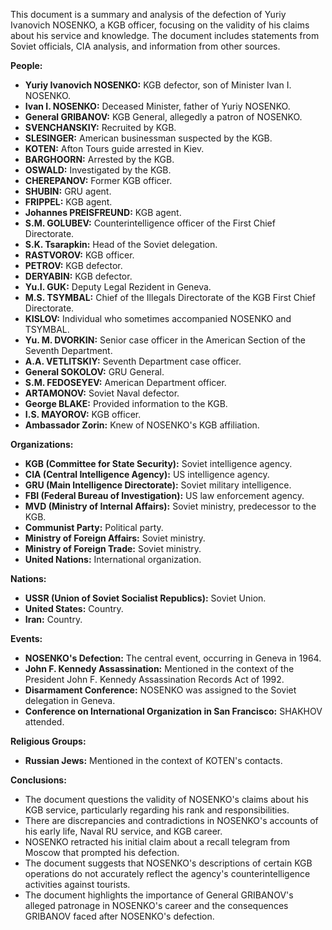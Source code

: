 This document is a summary and analysis of the defection of Yuriy Ivanovich NOSENKO, a KGB officer, focusing on the validity of his claims about his service and knowledge. The document includes statements from Soviet officials, CIA analysis, and information from other sources.

**People:**

*   **Yuriy Ivanovich NOSENKO:** KGB defector, son of Minister Ivan I. NOSENKO.
*   **Ivan I. NOSENKO:** Deceased Minister, father of Yuriy NOSENKO.
*   **General GRIBANOV:** KGB General, allegedly a patron of NOSENKO.
*   **SVENCHANSKIY:** Recruited by KGB.
*   **SLESINGER:** American businessman suspected by the KGB.
*   **KOTEN:** Afton Tours guide arrested in Kiev.
*   **BARGHOORN:** Arrested by the KGB.
*   **OSWALD:** Investigated by the KGB.
*   **CHEREPANOV:** Former KGB officer.
*   **SHUBIN:** GRU agent.
*   **FRIPPEL:** KGB agent.
*   **Johannes PREISFREUND:** KGB agent.
*   **S.M. GOLUBEV:** Counterintelligence officer of the First Chief Directorate.
*   **S.K. Tsarapkin:** Head of the Soviet delegation.
*   **RASTVOROV:** KGB officer.
*   **PETROV:** KGB defector.
*   **DERYABIN:** KGB defector.
*   **Yu.I. GUK:** Deputy Legal Rezident in Geneva.
*   **M.S. TSYMBAL:** Chief of the Illegals Directorate of the KGB First Chief Directorate.
*   **KISLOV:** Individual who sometimes accompanied NOSENKO and TSYMBAL.
*   **Yu. M. DVORKIN:** Senior case officer in the American Section of the Seventh Department.
*   **A.A. VETLITSKIY:** Seventh Department case officer.
*   **General SOKOLOV:** GRU General.
*   **S.M. FEDOSEYEV:** American Department officer.
*   **ARTAMONOV:** Soviet Naval defector.
*   **George BLAKE:** Provided information to the KGB.
*   **I.S. MAYOROV:** KGB officer.
*   **Ambassador Zorin:** Knew of NOSENKO's KGB affiliation.

**Organizations:**

*   **KGB (Committee for State Security):** Soviet intelligence agency.
*   **CIA (Central Intelligence Agency):** US intelligence agency.
*   **GRU (Main Intelligence Directorate):** Soviet military intelligence.
*   **FBI (Federal Bureau of Investigation):** US law enforcement agency.
*   **MVD (Ministry of Internal Affairs):** Soviet ministry, predecessor to the KGB.
*   **Communist Party:** Political party.
*   **Ministry of Foreign Affairs:** Soviet ministry.
*   **Ministry of Foreign Trade:** Soviet ministry.
*   **United Nations:** International organization.

**Nations:**

*   **USSR (Union of Soviet Socialist Republics):** Soviet Union.
*   **United States:** Country.
*   **Iran:** Country.

**Events:**

*   **NOSENKO's Defection:** The central event, occurring in Geneva in 1964.
*   **John F. Kennedy Assassination:** Mentioned in the context of the President John F. Kennedy Assassination Records Act of 1992.
*   **Disarmament Conference:** NOSENKO was assigned to the Soviet delegation in Geneva.
*   **Conference on International Organization in San Francisco:** SHAKHOV attended.

**Religious Groups:**

*   **Russian Jews:** Mentioned in the context of KOTEN's contacts.

**Conclusions:**

*   The document questions the validity of NOSENKO's claims about his KGB service, particularly regarding his rank and responsibilities.
*   There are discrepancies and contradictions in NOSENKO's accounts of his early life, Naval RU service, and KGB career.
*   NOSENKO retracted his initial claim about a recall telegram from Moscow that prompted his defection.
*   The document suggests that NOSENKO's descriptions of certain KGB operations do not accurately reflect the agency's counterintelligence activities against tourists.
*   The document highlights the importance of General GRIBANOV's alleged patronage in NOSENKO's career and the consequences GRIBANOV faced after NOSENKO's defection.
